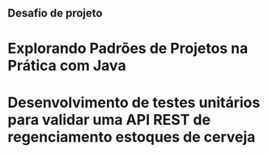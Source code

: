 ## Desafio de projeto

# Explorando Padrões de Projetos na Prática com Java

# Desenvolvimento de testes unitários para validar uma API REST de regenciamento estoques de cerveja
